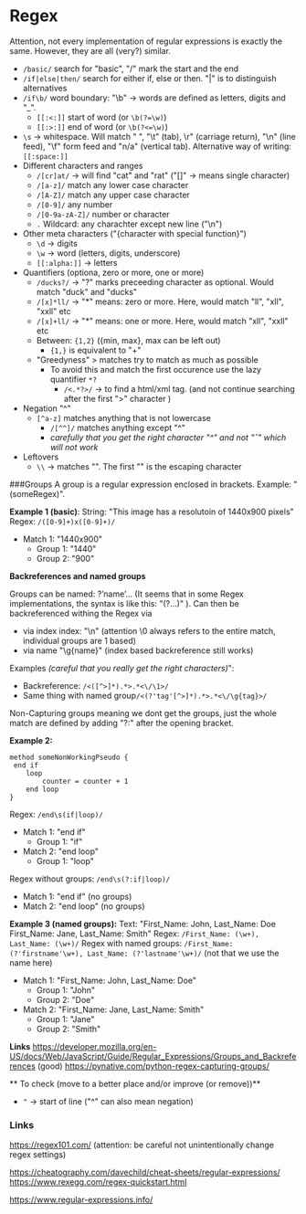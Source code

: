 # Regex

Attention, not every implementation of regular expressions is exactly the same. However, they are all (very?) similar.

- `/basic/` search for "basic", "/" mark the start and the end
- `/if|else|then/` search for either if, else or then. "|" is to distinguish alternatives
- `/if\b/` word boundary: "\b" -> words are defined as 
letters, digits and "\_".
    - `[[:<:]]`  start of word (or `\b(?=\w)`)
    - `[[:>:]]` end of word (or `\b(?<=\w)`)
- `\s` -> whitespace. Will match " ", "\t" (tab), \r" (carriage return), "\n" (line feed), "\f" form feed and "n/a" (vertical tab). Alternative way of writing: `[[:space:]]`
- Different characters and ranges
    - `/[cr]at/` -> will find "cat" and "rat" ("[]" -> means single character)
    - `/[a-z]/` match any lower case character
    - `/[A-Z]/` match any upper case character
    - `/[0-9]/` any number
    - `/[0-9a-zA-Z]/` number or character
    - `.` Wildcard: any charachter except new line ("\n")
- Other meta characters ("\{character with special function}")
    - `\d` -> digits
    - `\w` -> word (letters, digits, underscore)
    - `[[:alpha:]]` -> letters 
- Quantifiers (optiona, zero or more, one or more)
    - `/ducks?/` -> "?" marks preceeding character as optional. Would match "duck" and "ducks"
    - `/[x]*ll/` -> "*" means: zero or more. Here, would match "ll", "xll", "xxll" etc
    - `/[x]+ll/` -> "*" means: one or more. Here, would match  "xll", "xxll" etc
    - Between: `{1,2}` ({min, max}, max can be left out)
        - `{1,}` is equivalent to "+"
    - "Greedyness" >  matches try to match as much as possible
        - To avoid this and match the first occurence use the lazy quantifier `*?`
            - `/<.*?>/` -> to find a html/xml tag. (and not continue searching after the first ">" character )
- Negation "^"
    - `[^a-z]` matches anything that is not lowercase
        - `/[^^]/` matches anything except "^"
        - *carefully that you get the right character "^" and not "ˆ" which will not work*
- Leftovers
    - `\\` -> matches "\". The first "\" is the escaping character

###Groups
A group is a regular expression enclosed in brackets. Example: "(someRegex)". 

**Example 1 (basic)**: 
String: "This image has a resolutoin of 1440x900 pixels"
Regex: `/([0-9]+)x([0-9]+)/`
- Match 1: "1440x900" 
    - Group 1: "1440"
    -  Group 2: "900"


**Backreferences and named groups**

Groups can be named: ?’name’...  (It seems that in some Regex implementations, the syntax is like this: "(?<name>...)" ). Can then be backreferenced withing the Regex via
- via index index: "\n"  (attention \0 always refers to the entire match, individual groups are 1 based)
- via name "\g{name}"  (index based backreference still works)

Examples *(careful that you really get the right characters)*": 
- Backreference: `/<([^>]*).*>.*<\/\1>/`   
- Same thing with named group`/<(?'tag'[^>]*).*>.*<\/\g{tag}>/`

Non-Capturing groups meaning we dont get the groups, just the whole match are defined by adding "?:" after the opening bracket. 


**Example 2:**
```
method someNonWorkingPseudo { 
 end if
	loop
		counter = counter + 1 
	end loop
}
````
Regex: `/end\s(if|loop)/`
- Match 1: "end if" 
    - Group 1: "if"
- Match 2: "end loop"
    -  Group 1: "loop"

Regex without groups: `/end\s(?:if|loop)/`
- Match 1: "end if"  (no groups)
- Match 2: "end loop" (no groups)


**Example 3 (named groups):**
Text: "First_Name: John, Last_Name: Doe First_Name: Jane, Last_Name: Smith"
Regex: `/First_Name: (\w+), Last_Name: (\w+)/`
Regex with named groups: `/First_Name: (?'firstname'\w+), Last_Name: (?'lastname'\w+)/`  (not that we use the name here)
- Match 1: "First_Name: John, Last_Name: Doe"
    - Group 1: "John"
    - Group 2: "Doe"
- Match 2: "First_Name: Jane, Last_Name: Smith"
    - Group 1: "Jane"
    - Group 2: "Smith"




**Links**
https://developer.mozilla.org/en-US/docs/Web/JavaScript/Guide/Regular_Expressions/Groups_and_Backreferences (good)
https://pynative.com/python-regex-capturing-groups/


** To check (move to a better place and/or improve (or remove))**
- `^` -> start of line  ("^" can also mean negation)






### Links

https://regex101.com/  (attention: be careful not unintentionally change regex settings)

https://cheatography.com/davechild/cheat-sheets/regular-expressions/
https://www.rexegg.com/regex-quickstart.html

https://www.regular-expressions.info/
